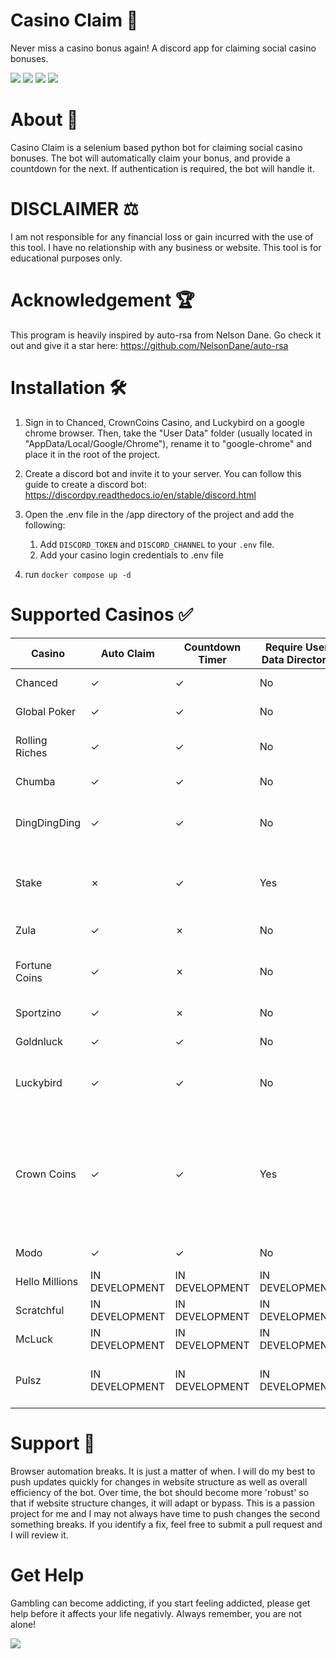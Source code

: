 # Casino Claim 🎰
Never miss a casino bonus again! A discord app for claiming social casino bonuses.

<p>
<img src="https://img.shields.io/badge/python-3670A0?style=for-the-badge&logo=python&logoColor=ffdd54"/>
<img src="https://img.shields.io/badge/-selenium-%43B02A?style=for-the-badge&logo=selenium&logoColor=white"/>
<img src="https://img.shields.io/badge/-discord.py-%232c2f33?style=for-the-badge&logo=discord&logoColor=white"/>
<img src="https://img.shields.io/badge/-docker-%232c2f33?style=for-the-badge&logo=docker&logoColor=white"/>
</p>

# About 🧾
Casino Claim is a selenium based python bot for claiming social casino bonuses. The bot will automatically claim your bonus, and provide a countdown for the next. If authentication is required, the bot will handle it. 

# DISCLAIMER ⚖️
I am not responsible for any financial loss or gain incurred with the use of this tool. I have no relationship with any business or website. This tool is for educational purposes only. 

# Acknowledgement 🏆
This program is heavily inspired by auto-rsa from Nelson Dane. Go check it out and give it a star here: https://github.com/NelsonDane/auto-rsa

# Installation 🛠️
1. Sign in to Chanced, CrownCoins Casino, and Luckybird on a google chrome browser. Then, take the "User Data" folder (usually located in "AppData/Local/Google/Chrome"), rename it to "google-chrome" and place it in the root of the project.

2. Create a discord bot and invite it to your server. You can follow this guide to create a discord bot: https://discordpy.readthedocs.io/en/stable/discord.html

3. Open the .env file in the /app directory of the project and add the following:
    1. Add `DISCORD_TOKEN` and `DISCORD_CHANNEL` to your `.env` file.
    2. Add your casino login credentials to .env file
4. run `docker compose up -d`







# Supported Casinos ✅
| Casino         | Auto Claim | Countdown Timer | Require User Data Directory | Notes            |
|----------------|------------|-----------------|-----------------------------|------------------|
| Chanced        | ✓          | ✓               | No                          | $.10 bonus/hr    |
| Global Poker      | ✓          | ✓               | No                          | $0.00-$2 SC bonus/day |
| Rolling Riches | ✓          | ✓               | No                          | $.20 bonus every 6 hours |
| Chumba         | ✓          | ✓               | No                          | $1 bonus/day     |
| DingDingDing     | ✓          | ✓               | No                          | Varies between $0.50 SC and $1 SC    |
| Stake          | ✗          | ✓               | Yes                         | $1 bonus/day. Auto Claim in development |
| Zula  | ✓          | ✗               | No                          | $1 bonus/day |
| Fortune Coins      | ✓          | ✗               | No                          | $0.50-$1.20 SC bonus every 24 hours |
| Sportzino      | ✓          | ✗               | No                          | $1 bonus/day |
| Goldnluck      | ✓          | ✓               | No                          | $2 bonus/day |
| Luckybird      | ✓          | ✓               | No                          | $.25 bonus/day. Increases with VIP |
| Crown Coins      | ✓          | ✓               | Yes                          | Varies between $0.00-$2 bonus/day Requires Usr Data Dir for auth. Social Auth support in development|
| Modo     | ✓          | ✓               | No                          | $.30-$1 SC bonus/day |
| Hello Millions     | IN DEVELOPMENT          | IN DEVELOPMENT | IN DEVELOPMENT  | $.25 SC bonus/day |
| Scratchful     | IN DEVELOPMENT  | IN DEVELOPMENT     | IN DEVELOPMENT                          | $.25 SC bonus/day |
| McLuck     | IN DEVELOPMENT   | IN DEVELOPMENT  | IN DEVELOPMENT                          | $.25 SC bonus/day |
| Pulsz     | IN DEVELOPMENT   | IN DEVELOPMENT  | IN DEVELOPMENT                          | Varies between $.20-$3 SC bonus/day |



# Support 🔮 
Browser automation breaks. It is just a matter of when. I will do my best to push updates quickly for changes in website structure as well as overall efficiency of the bot. Over time, the bot should become more 'robust' so that if website structure changes, it will adapt or bypass. This is a passion project for me and I may not always have time to push changes the second something breaks. If you identify a fix, feel free to submit a pull request and I will review it.


# Get Help
Gambling can become addicting, if you start feeling addicted, please get help before it affects your life negativly. Always remember, you are not alone!

<a href="https://www.ncpgambling.org/help-treatment/"><img src="https://www.ncpgambling.org/wp-content/themes/magneti/assets/build/images/800gamb-logo-header.svg"/></a>
